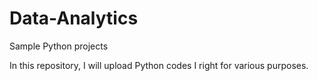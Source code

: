 # Data-Analytics
Sample Python projects

In this repository, I will upload Python codes I right for various purposes.
